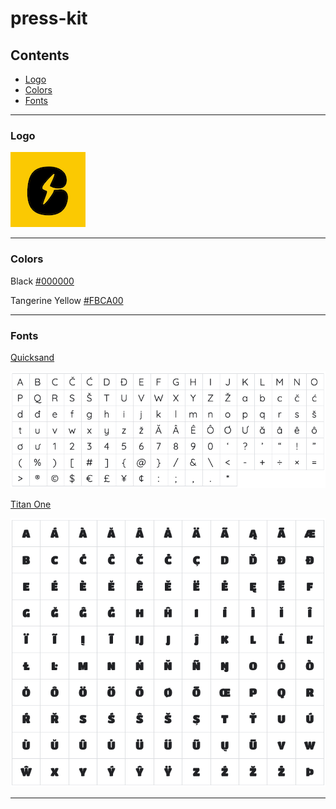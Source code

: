 # press-kit

## Contents
- [Logo](https://github.com/CoineusCrypto/press-kit#Logo)
- [Colors](https://github.com/CoineusCrypto/press-kit#Colors)
- [Fonts](https://github.com/CoineusCrypto/press-kit#Fonts)
___

### Logo
![Coineus](https://raw.githubusercontent.com/CoineusCrypto/press-kit/main/logo/120x120.png)
___

### Colors
Black
[#000000](https://www.htmlcsscolor.com/hex/000000)

Tangerine Yellow
[#FBCA00](https://www.htmlcsscolor.com/hex/FBCA00)
___

### Fonts
[Quicksand](https://fonts.google.com/specimen/Quicksand?query=quicksand&preview.text=Coineus&preview.text_type=custom#standard-styles)

![Quicksand](https://raw.githubusercontent.com/CoineusCrypto/press-kit/main/fonts/quicksand_glyphs.png)

[Titan One](https://fonts.google.com/specimen/Titan+One?preview.text=Coineus&preview.text_type=custom)

![Titan One](https://raw.githubusercontent.com/CoineusCrypto/press-kit/main/fonts/titan_one_glyphs.png)
___
